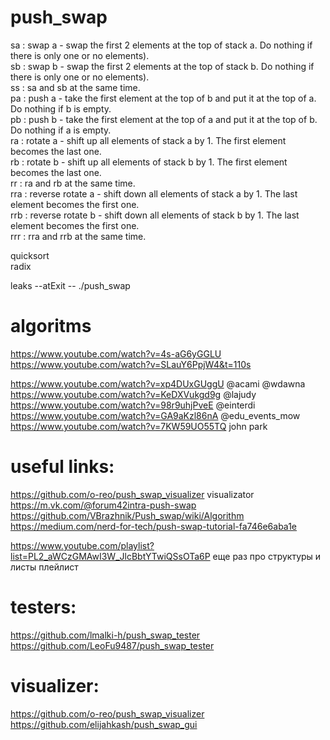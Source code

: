 # push_swap  
sa : swap a - swap the first 2 elements at the top of stack a. Do nothing if there
is only one or no elements).  
sb : swap b - swap the first 2 elements at the top of stack b. Do nothing if there
is only one or no elements).  
ss : sa and sb at the same time.  
pa : push a - take the first element at the top of b and put it at the top of a. Do
nothing if b is empty.  
pb : push b - take the first element at the top of a and put it at the top of b. Do
nothing if a is empty.  
ra : rotate a - shift up all elements of stack a by 1. The first element becomes
the last one.  
rb : rotate b - shift up all elements of stack b by 1. The first element becomes
the last one.  
rr : ra and rb at the same time.  
rra : reverse rotate a - shift down all elements of stack a by 1. The last element
becomes the first one.  
rrb : reverse rotate b - shift down all elements of stack b by 1. The last element
becomes the first one.  
rrr : rra and rrb at the same time.  
  
quicksort  
radix  
  
leaks --atExit -- ./push_swap  

# algoritms  
https://www.youtube.com/watch?v=4s-aG6yGGLU  
https://www.youtube.com/watch?v=SLauY6PpjW4&t=110s  
  
https://www.youtube.com/watch?v=xp4DUxGUggU  @acami @wdawna  
https://www.youtube.com/watch?v=KeDXVukgd9g  @lajudy  
https://www.youtube.com/watch?v=98r9uhjPveE  @einterdi  
https://www.youtube.com/watch?v=GA9aKzl86nA  @edu_events_mow   
https://www.youtube.com/watch?v=7KW59UO55TQ  john park    

# useful links:  
https://github.com/o-reo/push_swap_visualizer visualizator  
https://m.vk.com/@forum42intra-push-swap  
https://github.com/VBrazhnik/Push_swap/wiki/Algorithm  
https://medium.com/nerd-for-tech/push-swap-tutorial-fa746e6aba1e  

https://www.youtube.com/playlist?list=PL2_aWCzGMAwI3W_JlcBbtYTwiQSsOTa6P еще раз про структуры и листы плейлист  

# testers:
https://github.com/lmalki-h/push_swap_tester  
https://github.com/LeoFu9487/push_swap_tester  
 
# visualizer: 
https://github.com/o-reo/push_swap_visualizer  
https://github.com/elijahkash/push_swap_gui  
